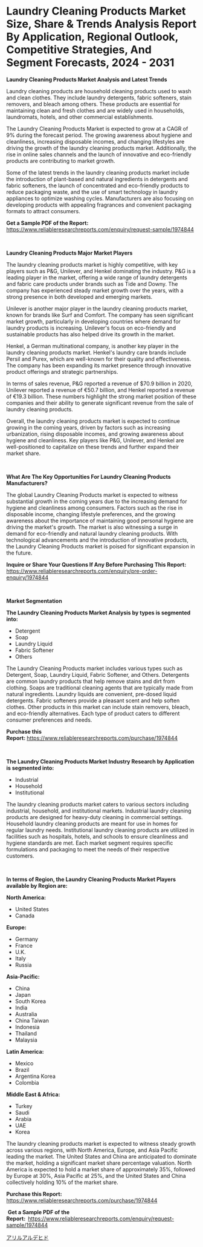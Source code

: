 <p><h1>Laundry Cleaning Products Market Size, Share & Trends Analysis Report By Application, Regional Outlook, Competitive Strategies, And Segment Forecasts, 2024 - 2031</h1></p><p><strong>Laundry Cleaning Products Market Analysis and Latest Trends</strong></p>
<p><p>Laundry cleaning products are household cleaning products used to wash and clean clothes. They include laundry detergents, fabric softeners, stain removers, and bleach among others. These products are essential for maintaining clean and fresh clothes and are widely used in households, laundromats, hotels, and other commercial establishments.</p><p>The Laundry Cleaning Products Market is expected to grow at a CAGR of 9% during the forecast period. The growing awareness about hygiene and cleanliness, increasing disposable incomes, and changing lifestyles are driving the growth of the laundry cleaning products market. Additionally, the rise in online sales channels and the launch of innovative and eco-friendly products are contributing to market growth.</p><p>Some of the latest trends in the laundry cleaning products market include the introduction of plant-based and natural ingredients in detergents and fabric softeners, the launch of concentrated and eco-friendly products to reduce packaging waste, and the use of smart technology in laundry appliances to optimize washing cycles. Manufacturers are also focusing on developing products with appealing fragrances and convenient packaging formats to attract consumers.</p></p>
<p><strong>Get a Sample PDF of the Report:&nbsp;</strong> <a href="https://www.reliableresearchreports.com/enquiry/request-sample/1974844">https://www.reliableresearchreports.com/enquiry/request-sample/1974844</a></p>
<p>&nbsp;</p>
<p><strong>Laundry Cleaning Products Major Market Players</strong></p>
<p><p>The laundry cleaning products market is highly competitive, with key players such as P&G, Unilever, and Henkel dominating the industry. P&G is a leading player in the market, offering a wide range of laundry detergents and fabric care products under brands such as Tide and Downy. The company has experienced steady market growth over the years, with a strong presence in both developed and emerging markets.</p><p>Unilever is another major player in the laundry cleaning products market, known for brands like Surf and Comfort. The company has seen significant market growth, particularly in developing countries where demand for laundry products is increasing. Unilever's focus on eco-friendly and sustainable products has also helped drive its growth in the market.</p><p>Henkel, a German multinational company, is another key player in the laundry cleaning products market. Henkel's laundry care brands include Persil and Purex, which are well-known for their quality and effectiveness. The company has been expanding its market presence through innovative product offerings and strategic partnerships.</p><p>In terms of sales revenue, P&G reported a revenue of $70.9 billion in 2020, Unilever reported a revenue of €50.7 billion, and Henkel reported a revenue of €19.3 billion. These numbers highlight the strong market position of these companies and their ability to generate significant revenue from the sale of laundry cleaning products.</p><p>Overall, the laundry cleaning products market is expected to continue growing in the coming years, driven by factors such as increasing urbanization, rising disposable incomes, and growing awareness about hygiene and cleanliness. Key players like P&G, Unilever, and Henkel are well-positioned to capitalize on these trends and further expand their market share.</p></p>
<p>&nbsp;</p>
<p><strong>What Are The Key Opportunities For Laundry Cleaning Products Manufacturers?</strong></p>
<p><p>The global Laundry Cleaning Products market is expected to witness substantial growth in the coming years due to the increasing demand for hygiene and cleanliness among consumers. Factors such as the rise in disposable income, changing lifestyle preferences, and the growing awareness about the importance of maintaining good personal hygiene are driving the market's growth. The market is also witnessing a surge in demand for eco-friendly and natural laundry cleaning products. With technological advancements and the introduction of innovative products, the Laundry Cleaning Products market is poised for significant expansion in the future.</p></p>
<p><strong>Inquire or Share Your Questions If Any Before Purchasing This Report:</strong> <a href="https://www.reliableresearchreports.com/enquiry/pre-order-enquiry/1974844">https://www.reliableresearchreports.com/enquiry/pre-order-enquiry/1974844</a></p>
<p>&nbsp;</p>
<p><strong>Market Segmentation</strong></p>
<p><strong>The Laundry Cleaning Products Market Analysis by types is segmented into:</strong></p>
<p><ul><li>Detergent</li><li>Soap</li><li>Laundry Liquid</li><li>Fabric Softener</li><li>Others</li></ul></p>
<p><p>The Laundry Cleaning Products market includes various types such as Detergent, Soap, Laundry Liquid, Fabric Softener, and Others. Detergents are common laundry products that help remove stains and dirt from clothing. Soaps are traditional cleaning agents that are typically made from natural ingredients. Laundry liquids are convenient, pre-dosed liquid detergents. Fabric softeners provide a pleasant scent and help soften clothes. Other products in this market can include stain removers, bleach, and eco-friendly alternatives. Each type of product caters to different consumer preferences and needs.</p></p>
<p><strong>Purchase this Report:&nbsp;</strong><a href="https://www.reliableresearchreports.com/purchase/1974844">https://www.reliableresearchreports.com/purchase/1974844</a></p>
<p>&nbsp;</p>
<p><strong>The Laundry Cleaning Products Market Industry Research by Application is segmented into:</strong></p>
<p><ul><li>Industrial</li><li>Household</li><li>Institutional</li></ul></p>
<p><p>The laundry cleaning products market caters to various sectors including industrial, household, and institutional markets. Industrial laundry cleaning products are designed for heavy-duty cleaning in commercial settings. Household laundry cleaning products are meant for use in homes for regular laundry needs. Institutional laundry cleaning products are utilized in facilities such as hospitals, hotels, and schools to ensure cleanliness and hygiene standards are met. Each market segment requires specific formulations and packaging to meet the needs of their respective customers.</p></p>
<p>&nbsp;</p>
<p><strong>In terms of Region, the Laundry Cleaning Products Market Players available by Region are:</strong></p>
<p>
    <p> <strong> North America: </strong>
        <ul>
            <li>United States</li>
            <li>Canada</li>
        </ul>
        </p> 
    <p> <strong> Europe: </strong>
        <ul>
            <li>Germany</li>
            <li>France</li>
            <li>U.K.</li>
            <li>Italy</li>
            <li>Russia</li>
        </ul>
        </p> 
    <p> <strong> Asia-Pacific: </strong>
        <ul>
            <li>China</li>
            <li>Japan</li>
            <li>South Korea</li>
            <li>India</li>
            <li>Australia</li>
            <li>China Taiwan</li>
            <li>Indonesia</li>
            <li>Thailand</li>
            <li>Malaysia</li>
        </ul>
        </p> 
    <p> <strong> Latin America: </strong>
        <ul>
            <li>Mexico</li>
            <li>Brazil</li>
            <li>Argentina Korea</li>
            <li>Colombia</li>
        </ul>
        </p> 
    <p> <strong> Middle East & Africa: </strong>
        <ul>
            <li>Turkey</li>
            <li>Saudi</li>
            <li>Arabia</li>
            <li>UAE</li>
            <li>Korea</li>
        </ul>
    </p>
    </p>
<p><p>The laundry cleaning products market is expected to witness steady growth across various regions, with North America, Europe, and Asia Pacific leading the market. The United States and China are anticipated to dominate the market, holding a significant market share percentage valuation. North America is expected to hold a market share of approximately 35%, followed by Europe at 30%, Asia Pacific at 25%, and the United States and China collectively holding 10% of the market share.</p></p>
<p><strong>Purchase this Report: </strong><a href="https://www.reliableresearchreports.com/purchase/1974844">https://www.reliableresearchreports.com/purchase/1974844</a></p>
<p>&nbsp;<strong>Get a Sample PDF of the Report:&nbsp;&nbsp;</strong><a href="https://www.reliableresearchreports.com/enquiry/request-sample/1974844">https://www.reliableresearchreports.com/enquiry/request-sample/1974844</a></p>
<p><strong></strong></p>
<p><p><a href="https://github.com/oqoeusbvpadwjs08/Market-Research-Report-List-1/blob/main/58060854911.md">アリルアルデヒド</a></p></p>